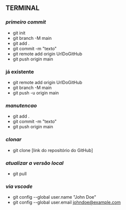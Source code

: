 ## TERMINAL
### *primeiro commit*
* git init
* git branch -M main
* git add .
* git commit -m "texto"
* git remote add origin UrlDoGitHub
* git push origin main

### já existente
* git remote add origin UrlDoGitHub
* git branch -M main
* git push -u origin main

### *manutencao*
* git add  .
* git commit -m "texto"
* git push origin main

### *clonar*
* git clone [link do repositório do GitHub]

### *atualizar a versão local*
* git pull

### *via vscode*
* git config --global user.name "John Doe"
* git config --global user.email johndoe@example.com
